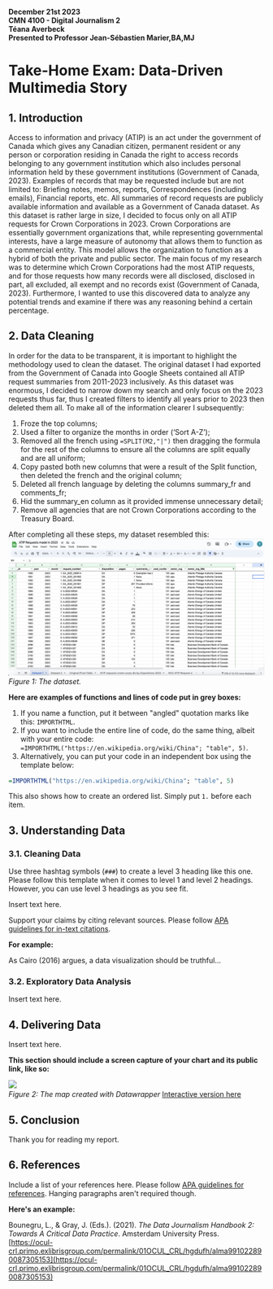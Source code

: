 **December 21st 2023**<br>
**CMN 4100 - Digital Journalism 2**<br>
**Téana Averbeck**<br>
**Presented to Professor Jean-Sébastien Marier,BA,MJ**<br>

# Take-Home Exam: Data-Driven Multimedia Story

## 1. Introduction

Access to information and privacy (ATIP) is an act under the government of Canada which gives any Canadian citizen, permanent resident or any person or corporation residing in Canada the right to access records belonging to any government institution which also includes personal information held by these government institutions (Government of Canada, 2023). Examples of records that may be requested include but are not limited to: Briefing notes, memos, reports, Correspondences (including emails), Financial reports, etc. All summaries of record requests are publicly available information and available as a Government of Canada dataset. As this dataset is rather large in size, I decided to focus only on all ATIP requests for Crown Corporations in 2023. Crown Corporations are essentially government organizations that, while representing governmental interests, have a large measure of autonomy that allows them to function as a commercial entity. This model allows the organization to function as a hybrid of both the private and public sector. The main focus of my research was to determine which Crown Corporations had the most ATIP requests, and for those requests how many records were all disclosed, disclosed in part, all excluded, all exempt and no records exist (Government of Canada, 2023). Furthermore, I wanted to use this discovered data to analyze any potential trends and examine if there was any reasoning behind a certain percentage.

## 2. Data Cleaning

In order for the data to be transparent, it is important to highlight the methodology used to clean the dataset. The original dataset I had exported from the Government of Canada into Google Sheets contained all ATIP request summaries from 2011-2023 inclusively. As this dataset was enormous, I decided to narrow down my search and only focus on the 2023 requests thus far, thus I created filters to identify all years prior to 2023 then deleted them all. To make all of the information clearer I subsequently:
1. Froze the top columns;
2. Used a filter to organize the months in order (‘Sort A-Z’);
3. Removed all the french using `=SPLIT(M2,"|")` then dragging the formula for the rest of the columns to ensure all the columns are split equally and are all uniform;
4. Copy pasted both new columns that were a result of the Split function, then deleted the french and the original column; 
5. Deleted all french language by deleting the columns summary_fr and comments_fr;
6. Hid the summary_en column as it provided immense unnecessary detail;
7. Remove all agencies that are not Crown Corporations according to the Treasury Board.

After completing all these steps, my dataset resembled this:
![](sheets.png)<br>
*Figure 1: The dataset.*

**Here are examples of functions and lines of code put in grey boxes:**

1. If you name a function, put it between "angled" quotation marks like this: `IMPORTHTML`.
1. If you want to include the entire line of code, do the same thing, albeit with your entire code: `=IMPORTHTML("https://en.wikipedia.org/wiki/China"; "table", 5)`.
1. Alternatively, you can put your code in an independent box using the template below:

``` r
=IMPORTHTML("https://en.wikipedia.org/wiki/China"; "table", 5)
```
This also shows how to create an ordered list. Simply put `1.` before each item.

## 3. Understanding Data

### 3.1. Cleaning Data

Use three hashtag symbols (`###`) to create a level 3 heading like this one. Please follow this template when it comes to level 1 and level 2 headings. However, you can use level 3 headings as you see fit.

Insert text here.

Support your claims by citing relevant sources. Please follow [APA guidelines for in-text citations](https://apastyle.apa.org/style-grammar-guidelines/citations).

**For example:**

As Cairo (2016) argues, a data visualization should be truthful...

### 3.2. Exploratory Data Analysis

Insert text here.

## 4. Delivering Data

Insert text here.

**This section should include a screen capture of your chart and its public link, like so:**

![](map-screen-capture.png)<br>
*Figure 2: The map created with Datawrapper*
[Interactive version here](https://datawrapper.dwcdn.net/o7Wwp/2/)

## 5. Conclusion

Thank you for reading my report.

## 6. References

Include a list of your references here. Please follow [APA guidelines for references](https://apastyle.apa.org/style-grammar-guidelines/references). Hanging paragraphs aren't required though.

**Here's an example:**

Bounegru, L., & Gray, J. (Eds.). (2021). *The Data Journalism Handbook 2: Towards A Critical Data Practice*. Amsterdam University Press. [https://ocul-crl.primo.exlibrisgroup.com/permalink/01OCUL_CRL/hgdufh/alma991022890087305153](https://ocul-crl.primo.exlibrisgroup.com/permalink/01OCUL_CRL/hgdufh/alma991022890087305153)
